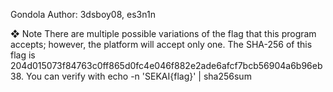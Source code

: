 Gondola
Author: 3dsboy08, es3n1n

❖ Note
There are multiple possible variations of the flag that this program accepts; however, the platform will accept only one. The SHA-256 of this flag is 204d015073f84763c0ff865d0fc4e046f882e2ade6afcf7bcb56904a6b96eb38. You can verify with echo -n 'SEKAI{flag}' | sha256sum
